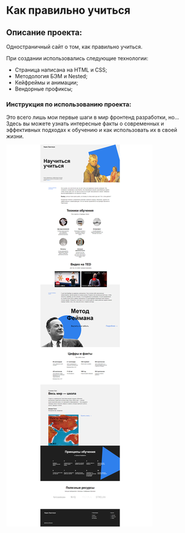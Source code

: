 # Как правильно учиться
<!-- ![Как учиться](./images/preview.png/) -->
## Описание проекта:
Одностраничный сайт о том, как правильно учиться.

При создании использовались следующие технологии:
* Страница написана на HTML и CSS;
* Методология БЭМ и  Nested;
* Кейфреймы и анимации;
* Вендорные профиксы;
### Инструкция по использованию проекта:
Это всего лишь мои первые шаги в мир фронтенд разработки, но...
Здесь вы можете узнать интересные факты о современных и эффективных подходах к обучению и как использовать их в своей жизни.  

![Полная страница сайта](./images/full-screen.png)
